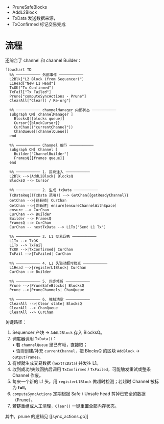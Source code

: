 - PruneSafeBlocks
- AddL2Block
- TxData 发送数据来源，
- TxConfirmed 标记交易完成

# 流程
还综合了 channel 和 channel Builder：

```mermaid
flowchart TD
  %% ─────────── 外部事件 ───────────
  L2Blk["L2 Block (from Sequencer)"]
  L1Head["New L1 Head"]
  TxOK["Tx Confirmed"]
  TxFail["Tx Failed"]
  Prune["computeSyncActions - Prune"]
  ClearAll["Clear() / Re-org"]

  %% ─────────── channelManager 内部状态 ───────────
  subgraph CM[ channelManager ]
    BlocksQ[[blocks queue]]
    Cursor{{blockCursor}}
    CurChan(("currentChannel"))
    ChanQueue[[channelQueue]]
  end

  %% ─────────── Channel 细节 ───────────
  subgraph CH[ Channel ]
    Builder["ChannelBuilder"]
    FramesQ[[frames queue]]
  end

  %% ─────────── 1. 区块注入 ───────────
  L2Blk -->|AddL2Block| BlocksQ
  BlocksQ --> Cursor

  %% ─────────── 2. 生成 txData ───────────
  TxDataReq((TxData 调用)) --> GetChan{{getReadyChannel}}
  GetChan -->|已有帧| CurChan
  GetChan -->|需新建| ensure[ensureChannelWithSpace]
  ensure --> CurChan
  CurChan --> Builder
  Builder --> FramesQ
  FramesQ --> CurChan
  CurChan -- nextTxData --> L1Tx["Send L1 Tx"]

  %% ─────────── 3. L1 交易回执 ───────────
  L1Tx --> TxOK
  L1Tx --> TxFail
  TxOK -->|TxConfirmed| CurChan
  TxFail -->|TxFailed| CurChan

  %% ─────────── 4. L1 头驱动超时检查 ───────────
  L1Head -->|registerL1Block| CurChan
  CurChan --> Builder

  %% ─────────── 5. 同步修剪 ───────────
  Prune -->|PruneSafeBlocks| BlocksQ
  Prune -->|PruneChannels| ChanQueue

  %% ─────────── 6. 强制清空 ───────────
  ClearAll -->|Clear state| BlocksQ
  ClearAll --> ChanQueue
  ClearAll --> CurChan
```

关键路径：

1. Sequencer 产块 → `AddL2Block` 存入 BlocksQ。
2. 调度器调用 `TxData()`：  
    • 若 `channelQueue` 里已有帧，直接取；  
    • 否则创建/补充 `currentChannel`，把 BlocksQ 的区块 `AddBlock` → `outputFrames`。
3. 有帧就生成交易数据 (`nextTxData`) 并发往 L1。
4. 收到成功/失败回执后调用 `TxConfirmed` / `TxFailed`，可能触发重试或整条 Channel 作废。
5. 每来一个新的 L1 头，用 `registerL1Block` 做超时检测；若超时 Channel 被标为 **full**。
6. `computeSyncActions` 定期根据 Safe / Unsafe head 剪掉已安全的数据（Prune）。
7. 若链重组或人工清理，`Clear()` 一键重置全部内存状态。


其中，prune 的逻辑见 [[sync_actions.go]]

